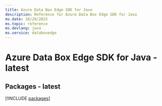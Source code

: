 ```yaml
---
title: Azure Data Box Edge SDK for Java
description: Reference for Azure Data Box Edge SDK for Java
ms.date: 10/29/2025
ms.topic: reference
ms.devlang: java
ms.service: databoxedge
---
```

# Azure Data Box Edge SDK for Java - latest
## Packages - latest
[!INCLUDE [packages](data-box-edge-index.md)]